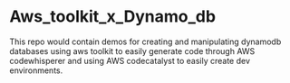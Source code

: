 # Aws_toolkit_x_Dynamo_db
This repo would contain demos for creating and manipulating dynamodb databases using aws toolkit to easily generate code through AWS codewhisperer and using AWS codecatalyst to easily create dev environments.
